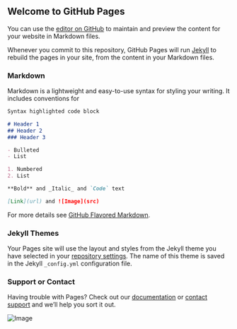 ## Welcome to GitHub Pages

You can use the [editor on GitHub](https://github.com/ivo-alves/cv/edit/master/index.md) to maintain and preview the content for your website in Markdown files.

Whenever you commit to this repository, GitHub Pages will run [Jekyll](https://jekyllrb.com/) to rebuild the pages in your site, from the content in your Markdown files.

### Markdown

Markdown is a lightweight and easy-to-use syntax for styling your writing. It includes conventions for

```markdown
Syntax highlighted code block

# Header 1
## Header 2
### Header 3

- Bulleted
- List

1. Numbered
2. List

**Bold** and _Italic_ and `Code` text

[Link](url) and ![Image](src)
```

For more details see [GitHub Flavored Markdown](https://guides.github.com/features/mastering-markdown/).

### Jekyll Themes

Your Pages site will use the layout and styles from the Jekyll theme you have selected in your [repository settings](https://github.com/ivo-alves/cv/settings). The name of this theme is saved in the Jekyll `_config.yml` configuration file.

### Support or Contact

Having trouble with Pages? Check out our [documentation](https://help.github.com/categories/github-pages-basics/) or [contact support](https://github.com/contact) and we’ll help you sort it out.


![Image](https://images-wixmp-ed30a86b8c4ca887773594c2.wixmp.com/f/fbecf30e-f31c-476a-8287-82c4ccf65225/d9xqakn-b9faf172-1dbd-4df8-8703-26c405b4f884.gif?token=eyJ0eXAiOiJKV1QiLCJhbGciOiJIUzI1NiJ9.eyJzdWIiOiJ1cm46YXBwOjdlMGQxODg5ODIyNjQzNzNhNWYwZDQxNWVhMGQyNmUwIiwiaXNzIjoidXJuOmFwcDo3ZTBkMTg4OTgyMjY0MzczYTVmMGQ0MTVlYTBkMjZlMCIsIm9iaiI6W1t7InBhdGgiOiJcL2ZcL2ZiZWNmMzBlLWYzMWMtNDc2YS04Mjg3LTgyYzRjY2Y2NTIyNVwvZDl4cWFrbi1iOWZhZjE3Mi0xZGJkLTRkZjgtODcwMy0yNmM0MDViNGY4ODQuZ2lmIn1dXSwiYXVkIjpbInVybjpzZXJ2aWNlOmZpbGUuZG93bmxvYWQiXX0.s9VkGyY3RTQYGaJA0t96_dP2_0P080wIw7P7_2HDta8)

